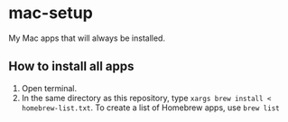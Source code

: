 # mac-setup
My Mac apps that will always be installed.

## How to install all apps
1. Open terminal.
2. In the same directory as this repository, type `xargs brew install < homebrew-list.txt`.
To create a list of Homebrew apps, use `brew list`
